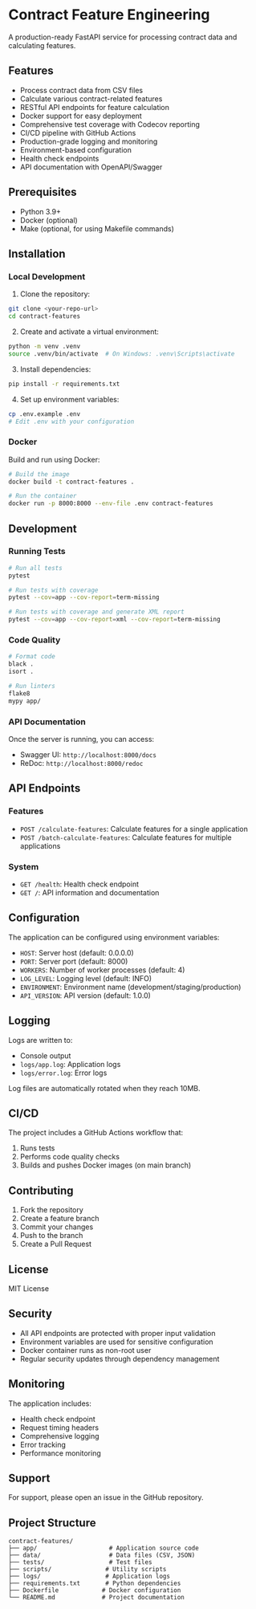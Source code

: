 # Contract Feature Engineering

A production-ready FastAPI service for processing contract data and calculating features.

## Features

- Process contract data from CSV files
- Calculate various contract-related features
- RESTful API endpoints for feature calculation
- Docker support for easy deployment
- Comprehensive test coverage with Codecov reporting
- CI/CD pipeline with GitHub Actions
- Production-grade logging and monitoring
- Environment-based configuration
- Health check endpoints
- API documentation with OpenAPI/Swagger

## Prerequisites

- Python 3.9+
- Docker (optional)
- Make (optional, for using Makefile commands)

## Installation

### Local Development

1. Clone the repository:
```bash
git clone <your-repo-url>
cd contract-features
```

2. Create and activate a virtual environment:
```bash
python -m venv .venv
source .venv/bin/activate  # On Windows: .venv\Scripts\activate
```

3. Install dependencies:
```bash
pip install -r requirements.txt
```

4. Set up environment variables:
```bash
cp .env.example .env
# Edit .env with your configuration
```

### Docker

Build and run using Docker:

```bash
# Build the image
docker build -t contract-features .

# Run the container
docker run -p 8000:8000 --env-file .env contract-features
```

## Development

### Running Tests

```bash
# Run all tests
pytest

# Run tests with coverage
pytest --cov=app --cov-report=term-missing

# Run tests with coverage and generate XML report
pytest --cov=app --cov-report=xml --cov-report=term-missing
```

### Code Quality

```bash
# Format code
black .
isort .

# Run linters
flake8
mypy app/
```

### API Documentation

Once the server is running, you can access:
- Swagger UI: `http://localhost:8000/docs`
- ReDoc: `http://localhost:8000/redoc`

## API Endpoints

### Features

- `POST /calculate-features`: Calculate features for a single application
- `POST /batch-calculate-features`: Calculate features for multiple applications

### System

- `GET /health`: Health check endpoint
- `GET /`: API information and documentation

## Configuration

The application can be configured using environment variables:

- `HOST`: Server host (default: 0.0.0.0)
- `PORT`: Server port (default: 8000)
- `WORKERS`: Number of worker processes (default: 4)
- `LOG_LEVEL`: Logging level (default: INFO)
- `ENVIRONMENT`: Environment name (development/staging/production)
- `API_VERSION`: API version (default: 1.0.0)

## Logging

Logs are written to:
- Console output
- `logs/app.log`: Application logs
- `logs/error.log`: Error logs

Log files are automatically rotated when they reach 10MB.

## CI/CD

The project includes a GitHub Actions workflow that:
1. Runs tests
2. Performs code quality checks
3. Builds and pushes Docker images (on main branch)

## Contributing

1. Fork the repository
2. Create a feature branch
3. Commit your changes
4. Push to the branch
5. Create a Pull Request

## License

MIT License

## Security

- All API endpoints are protected with proper input validation
- Environment variables are used for sensitive configuration
- Docker container runs as non-root user
- Regular security updates through dependency management

## Monitoring

The application includes:
- Health check endpoint
- Request timing headers
- Comprehensive logging
- Error tracking
- Performance monitoring

## Support

For support, please open an issue in the GitHub repository.

## Project Structure

```
contract-features/
├── app/                    # Application source code
├── data/                   # Data files (CSV, JSON)
├── tests/                  # Test files
├── scripts/               # Utility scripts
├── logs/                  # Application logs
├── requirements.txt       # Python dependencies
├── Dockerfile            # Docker configuration
└── README.md             # Project documentation
``` 